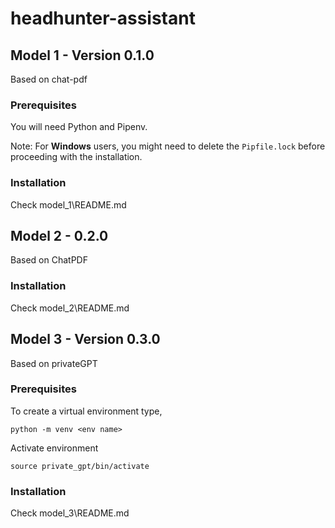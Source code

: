 # headhunter-assistant

## Model 1 - Version 0.1.0 
Based on chat-pdf

### Prerequisites

You will need Python and Pipenv.

Note: For **Windows** users, you might need to delete the `Pipfile.lock` before proceeding with the installation.

### Installation

Check model_1\README.md

## Model 2 - 0.2.0

Based on ChatPDF

### Installation

Check model_2\README.md

## Model 3 - Version 0.3.0

Based on privateGPT

### Prerequisites

To create a virtual environment type,
```
python -m venv <env name>
```

Activate environment
```
source private_gpt/bin/activate
```

### Installation

Check model_3\README.md